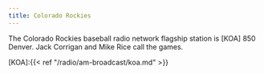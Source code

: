 ```yaml
---
title: Colorado Rockies
---
```

The Colorado Rockies baseball radio network flagship station is
[KOA] 850 Denver. Jack Corrigan and Mike Rice call the games.

[KOA]:{{< ref "/radio/am-broadcast/koa.md" >}}

